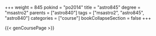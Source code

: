 +++
weight = 845
pokind = "po2014"
title = "astro845"
degree = "msastro2"
parents = ["astro840"]
tags = ["msastro2", "astro845", "astro840"]
categories = ["course"]
bookCollapseSection = false
+++

{{< genCoursePage >}}
